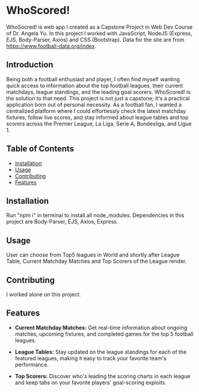 # WhoScored!

WhoSocred! is web app I created as a Capstone Project in Web Dev Course of Dr. Angela Yu. In this project I worked with JavaScript, NodeJS (Express, EJS, Body-Parser, Axios) and CSS (Bootstrap). Data for the site are from https://www.football-data.org/index.

## Introduction
Being both a football enthusiast and player, I often find myself wanting quick access to information about the top football leagues, their current matchdays, league standings, and the leading goal scorers. WhoScored! is the solution to that need.
This project is not just a capstone; it's a practical application born out of personal necessity. As a football fan, I wanted a centralized platform where I could effortlessly check the latest matchday fixtures, follow live scores, and stay informed about league tables and top scorers across the Premier League, La Liga, Serie A, Bundesliga, and Ligue 1.

## Table of Contents
- [Installation](#installation)
- [Usage](#usage)
- [Contributing](#contributing)
- [Features](#Features)

## Installation

Run "npm i" in terminal to install all node_modules.
Dependencies in this project are Body-Parser, EJS, Axios, Express

## Usage
User can choose from Top5 leagues in World and shortly after League Table, Current Matchday Matches and Top Scorers of the League render.

## Contributing
I worked alone on this project.

## Features

- **Current Matchday Matches:** Get real-time information about ongoing matches, upcoming fixtures, and completed games for the top 5 football leagues.

- **League Tables:** Stay updated on the league standings for each of the featured leagues, making it easy to track your favorite team's performance.

- **Top Scorers:** Discover who's leading the scoring charts in each league and keep tabs on your favorite players' goal-scoring exploits.
